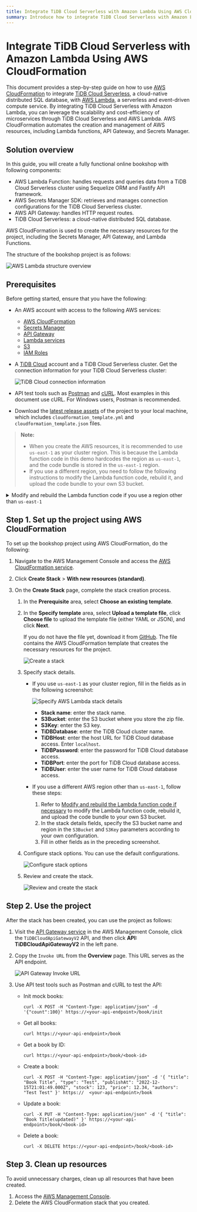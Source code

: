```yaml
---
title: Integrate TiDB Cloud Serverless with Amazon Lambda Using AWS CloudFormation
summary: Introduce how to integrate TiDB Cloud Serverless with Amazon Lambda and CloudFormation step by step.
---
```


# Integrate TiDB Cloud Serverless with Amazon Lambda Using AWS CloudFormation

This document provides a step-by-step guide on how to use [AWS CloudFormation](https://aws.amazon.com/cloudformation/) to integrate [TiDB Cloud Serverless](https://www.pingcap.com/tidb-cloud/), a cloud-native distributed SQL database, with [AWS Lambda](https://aws.amazon.com/lambda/), a serverless and event-driven compute service. By integrating TiDB Cloud Serverless with Amazon Lambda, you can leverage the scalability and cost-efficiency of microservices through TiDB Cloud Serverless and AWS Lambda. AWS CloudFormation automates the creation and management of AWS resources, including Lambda functions, API Gateway, and Secrets Manager.

## Solution overview

In this guide, you will create a fully functional online bookshop with following components:

- AWS Lambda Function: handles requests and queries data from a TiDB Cloud Serverless cluster using Sequelize ORM and Fastify API framework.
- AWS Secrets Manager SDK: retrieves and manages connection configurations for the TiDB Cloud Serverless cluster.
- AWS API Gateway: handles HTTP request routes.
- TiDB Cloud Serverless: a cloud-native distributed SQL database.

AWS CloudFormation is used to create the necessary resources for the project, including the Secrets Manager, API Gateway, and Lambda Functions.

The structure of the bookshop project is as follows:

![AWS Lambda structure overview](/media/develop/aws-lambda-structure-overview.png)

## Prerequisites

Before getting started, ensure that you have the following:

- An AWS account with access to the following AWS services:
    - [AWS CloudFormation](https://aws.amazon.com/cloudformation/)
    - [Secrets Manager](https://aws.amazon.com/secrets-manager/)
    - [API Gateway](https://aws.amazon.com/api-gateway/)
    - [Lambda services](https://aws.amazon.com/lambda/)
    - [S3](https://aws.amazon.com/s3/)
    - [IAM Roles](https://docs.aws.amazon.com/IAM/latest/UserGuide/id_roles.html)
- A [TiDB Cloud](https://tidbcloud.com) account and a TiDB Cloud Serverless cluster. Get the connection information for your TiDB Cloud Serverless cluster:

    ![TiDB Cloud connection information](/media/develop/aws-lambda-tidbcloud-connection-info.png)

- API test tools such as [Postman](https://www.postman.com/) and [cURL](https://curl.se/). Most examples in this document use cURL. For Windows users, Postman is recommended.
- Download the [latest release assets](https://github.com/pingcap/TiDB-Lambda-integration/releases/latest) of the project to your local machine, which includes `cloudformation_template.yml` and `cloudformation_template.json` files.

> **Note:**
>
> - When you create the AWS resources, it is recommended to use `us-east-1` as your cluster region. This is because the Lambda function code in this demo hardcodes the region as `us-east-1`, and the code bundle is stored in the `us-east-1` region. 
> - If you use a different region, you need to follow the following instructions to modify the Lambda function code, rebuild it, and upload the code bundle to your own S3 bucket.

<details>
<summary>Modify and rebuild the Lambda function code if you use a region other than <code>us-east-1</code></summary>

If you use `us-east-1` as your cluster region, skip this section and go to [Step 1: Set up the project using AWS CloudFormation](#step-1-set-up-the-project-using-aws-cloudformation).

If you use a different AWS region other than `us-east-1` to create the AWS resources, you need to modify the Lambda function code, rebuild it, and upload the code bundle to your own S3 bucket.

To avoid local development environment issues, it is recommended that you use a cloud-native development environment, such as [Gitpod](https://www.gitpod.io/).

To rebuild and upload the code bundle to your own S3 bucket, do the following:

1. Initialize the development environment.

    - Open the [Gitpod](https://gitpod.io/#/https://github.com/pingcap/TiDB-Lambda-integration) workspace and log in with your GitHub account.

2. Modify the Lambda function code.

    1. Open the `aws-lambda-cloudformation/src/secretManager.ts` file in the left sidebar.
    2. Locate the line 22 and then modify the `region` variable to match your own region.

3. Rebuild the code bundle.

    1. Install the dependencies.

        1. Open a terminal in Gitpod.
        2. Enter the working directory:

            ```shell
            cd aws-lambda-cloudformation
            ```

        3. Install the dependencies:

            ```shell
            yarn
            ```

    2. Rebuild the code bundle.

        1. Build the code bundle.

            ```shell
            yarn build
            ```

        2. Check the `aws-lambda-cloudformation/dist/index.zip` file.
        3. Right-click the `index.zip` file and select **Download**.

4. Upload the rebuilt code bundle to your own S3 bucket.

    1. Visit the [S3 service](https://console.aws.amazon.com/s3) in the AWS Management Console.
    2. Create a new bucket in your selected region.
    3. Upload the `index.zip` file to the bucket.
    4. Note down the S3 bucket name and region for later use.

</details>

## Step 1. Set up the project using AWS CloudFormation

To set up the bookshop project using AWS CloudFormation, do the following:

1. Navigate to the AWS Management Console and access the [AWS CloudFormation service](https://console.aws.amazon.com/cloudformation).
2. Click **Create Stack** > **With new resources (standard)**.
3. On the **Create Stack** page, complete the stack creation process.

    1. In the **Prerequisite** area, select **Choose an existing template**.
    2. In the **Specify template** area, select **Upload a template file**, click **Choose file** to upload the template file (either YAML or JSON), and click **Next**.

        If you do not have the file yet, download it from [GitHub](https://github.com/pingcap/TiDB-Lambda-integration/releases/latest). The file contains the AWS CloudFormation template that creates the necessary resources for the project.

        ![Create a stack](/media/develop/aws-lambda-cf-create-stack.png)

    3. Specify stack details.

        - If you use `us-east-1` as your cluster region, fill in the fields as in the following screenshot:

            ![Specify AWS Lambda stack details](/media/develop/aws-lambda-cf-stack-config.png)

            - **Stack name**: enter the stack name.
            - **S3Bucket**: enter the S3 bucket where you store the zip file.
            - **S3Key**: enter the S3 key.
            - **TiDBDatabase**: enter the TiDB Cloud cluster name.
            - **TiDBHost**: enter the host URL for TiDB Cloud database access. Enter `localhost`.
            - **TiDBPassword**: enter the password for TiDB Cloud database access.
            - **TiDBPort**: enter the port for TiDB Cloud database access.
            - **TiDBUser**: enter the user name for TiDB Cloud database access.

        - If you use a different AWS region other than `us-east-1`, follow these steps:

            1. Refer to [Modify and rebuild the Lambda function code if necessary](#prerequisites) to modify the Lambda function code, rebuild it, and upload the code bundle to your own S3 bucket.
            2. In the stack details fields, specify the S3 bucket name and region in the `S3Bucket` and `S3Key` parameters according to your own configuration.
            3. Fill in other fields as in the preceding screenshot.

    4. Configure stack options. You can use the default configurations.

        ![Configure stack options](/media/develop/aws-lambda-cf-stack-config-option.png)

    5. Review and create the stack.

        ![Review and create the stack](/media/develop/aws-lambda-cf-stack-config-review.png)

## Step 2. Use the project

After the stack has been created, you can use the project as follows:

1. Visit the [API Gateway service](https://console.aws.amazon.com/apigateway) in the AWS Management Console, click the `TiDBCloudApiGatewayV2` API, and then click **API: TiDBCloudApiGatewayV2** in the left pane.

2. Copy the `Invoke URL` from the **Overview** page. This URL serves as the API endpoint.

    ![API Gateway Invoke URL](/media/develop/aws-lambda-get-apigateway-invoke-url.png)

3. Use API test tools such as Postman and cURL to test the API:

    - Init mock books:

        ```shell
        curl -X POST -H "Content-Type: application/json" -d '{"count":100}' https://<your-api-endpoint>/book/init
        ```

    - Get all books:

        ```shell
        curl https://<your-api-endpoint>/book
        ```

    - Get a book by ID:

        ```shell
        curl https://<your-api-endpoint>/book/<book-id>
        ```

    - Create a book:

        ```shell
        curl -X POST -H "Content-Type: application/json" -d '{ "title": "Book Title", "type": "Test", "publishAt": "2022-12-15T21:01:49.000Z", "stock": 123, "price": 12.34, "authors": "Test Test" }' https://  <your-api-endpoint>/book
        ```

    - Update a book:

        ```shell
        curl -X PUT -H "Content-Type: application/json" -d '{ "title": "Book Title(updated)" }' https://<your-api-endpoint>/book/<book-id>
        ```

    - Delete a book:

        ```shell
        curl -X DELETE https://<your-api-endpoint>/book/<book-id>
        ```

## Step 3. Clean up resources

To avoid unnecessary charges, clean up all resources that have been created.

1. Access the [AWS Management Console](https://console.aws.amazon.com/cloudformation). 
2. Delete the AWS CloudFormation stack that you created.
